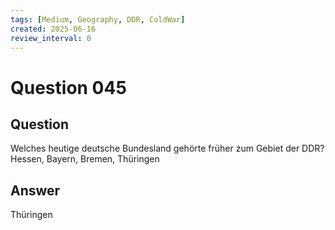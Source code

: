 ```yaml
---
tags: [Medium, Geography, DDR, ColdWar]
created: 2025-06-16
review_interval: 0
---
```


# Question 045

## Question

Welches heutige deutsche Bundesland gehörte früher zum Gebiet der DDR? Hessen, Bayern, Bremen, Thüringen

## Answer

Thüringen

